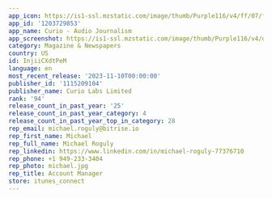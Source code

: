 ```yaml
---
app_icon: https://is1-ssl.mzstatic.com/image/thumb/Purple116/v4/ff/07/fa/ff07fad3-ce4a-356c-6f13-95f365f7019c/AppIcon-0-0-1x_U007emarketing-0-10-0-85-220.png/1024x1024bb.png
app_id: '1203729853'
app_name: Curio - Audio Journalism
app_screenshot: https://is1-ssl.mzstatic.com/image/thumb/Purple116/v4/db/cc/92/dbcc92dc-b045-f007-bb76-bad378ebae57/3f12a3c9-91e6-43bb-abcf-70138e0018c1_01__U00284_U0029.jpg/1242x2688bb.png
category: Magazine & Newspapers
country: US
id: InjiiCXdtPeM
language: en
most_recent_release: '2023-11-10T00:00:00'
publisher_id: '1115209104'
publisher_name: Curio Labs Limited
rank: '94'
release_count_in_past_year: '25'
release_count_in_past_year_category: 4
release_count_in_past_year_top_in_category: 28
rep_email: michael.roguly@bitrise.io
rep_first_name: Michael
rep_full_name: Michael Roguly
rep_linkedin: https://www.linkedin.com/in/michael-roguly-77376710
rep_phone: +1 949-233-3404
rep_photo: michael.jpg
rep_title: Account Manager
store: itunes_connect
---
```


